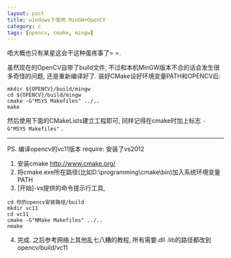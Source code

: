 ```yaml
---
layout: post
title: windows下使用 MinGW+OpenCV
category: c
tags: [opencv, cmake, mingw]
---
```


唔大概也只有某星这会干这种蛋疼事了= =.

虽然现在的OpenCV自带了build文件, 不过和本机MinGW版本不合的话会发生很多奇怪的问题, 还是重新编译好了. 装好CMake设好环境变量PATH和OPENCV后: 

```
mkdir ${OPENCV}/build/mingw
cd ${OPENCV}/build/mingw
cmake -G"MSYS Makefiles" ../.. 
make
```

然后使用下面的CMakeLists建立工程即可, 同样记得在cmake时加上标志 `-G"MSYS Makefiles"` .
<script src="https://gist.github.com/4186692.js?file=CMakeLists.txt"></script>

-----

PS. 编译opencv的vc11版本
require: 安装了vs2012

1. 安装cmake http://www.cmake.org/
2. 将cmake.exe所在路径(比如D:\programming\cmake\bin)加入系统环境变量PATH
3. [开始]-vs提供的命令提示行工具, 

```
cd 你的opencv安装路径/build
mkdir vc11
cd vc11
cmake -G"NMake Makefiles" ../..
nmake
```

4. 完成. 之后参考网络上其他乱七八糟的教程, 所有需要.dll .lib的路径都改到opencv/build/vc11
